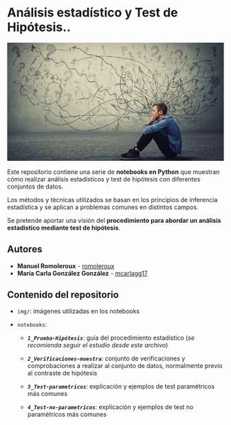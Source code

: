 # Análisis estadístico y Test de Hipótesis..

![img_inicial](img/imges4.jpg.webp)

Este repositorio contiene una serie de **notebooks en Python** que muestran cómo realizar análisis estadísticos y test de hipótesis con diferentes conjuntos de datos. 

Los métodos y técnicas utilizados se basan en los principios de inferencia estadística y se aplican a problemas comunes en distintos campos.

Se pretende aportar una visión del **procedimiento para abordar un análisis estadístico mediante test de hipótesis**. 

## Autores

* **Manuel Romoleroux** - [romoleroux](https://github.com/romoleroux)
* **María Carla González González** - [mcarlagg17](https://github.com/mcarlagg17)

## Contenido del repositorio

- `img/`: imágenes utilizadas en los notebooks

- `notebooks`:

    - ***`1_Prueba-Hipótesis`***: guía del procedimiento estadístico (*se recomienda seguir el estudio desde este archivo*)

    - ***`2_Verificaciones-muestra`***: conjunto de verificaciones y comprobaciones a realizar al conjunto de datos, normalmente previo al contraste de hipótesis

    - ***`3_Test-parametricos`***: explicación y ejemplos de test paramétricos más comunes

    - ***`4_Test-no-parametricos`***: explicación y ejemplos de test no paramétricos más comunes

